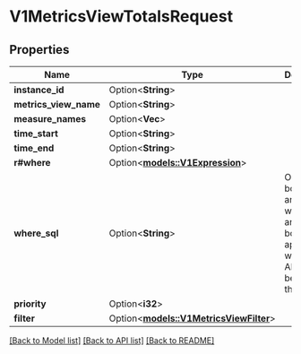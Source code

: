 # V1MetricsViewTotalsRequest

## Properties

Name | Type | Description | Notes
------------ | ------------- | ------------- | -------------
**instance_id** | Option<**String**> |  | [optional]
**metrics_view_name** | Option<**String**> |  | [optional]
**measure_names** | Option<**Vec<String>**> |  | [optional]
**time_start** | Option<**String**> |  | [optional]
**time_end** | Option<**String**> |  | [optional]
**r#where** | Option<[**models::V1Expression**](v1Expression.md)> |  | [optional]
**where_sql** | Option<**String**> | Optional. If both where and where_sql are set, both will be applied with an AND between them. | [optional]
**priority** | Option<**i32**> |  | [optional]
**filter** | Option<[**models::V1MetricsViewFilter**](v1MetricsViewFilter.md)> |  | [optional]

[[Back to Model list]](../README.md#documentation-for-models) [[Back to API list]](../README.md#documentation-for-api-endpoints) [[Back to README]](../README.md)


